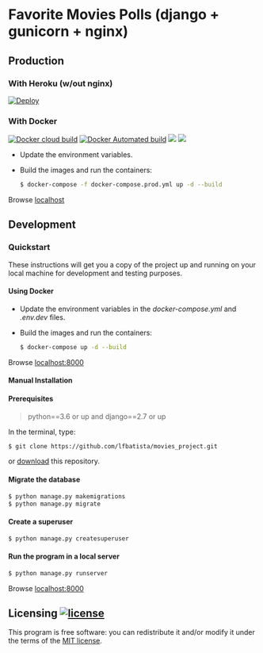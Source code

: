# Favorite Movies Polls (django + gunicorn + nginx)
## Production
### With Heroku (w/out nginx)</h3>
[![Deploy](https://www.herokucdn.com/deploy/button.svg)](https://heroku.com/deploy?template=https://github.com/lfbatista/movies_project/)
### With Docker</h3>
[![Docker cloud build](https://img.shields.io/docker/cloud/build/batistaluisfilipe/movies_web)](https://hub.docker.com/r/batistaluisfilipe/movies_web)
[![Docker Automated build](https://img.shields.io/docker/cloud/automated/batistaluisfilipe/movies_web)](https://hub.docker.com/r/batistaluisfilipe/movies_web)
[![](https://images.microbadger.com/badges/version/batistaluisfilipe/movies_web.svg)](https://hub.docker.com/r/batistaluisfilipe/movies_web)
[![](https://images.microbadger.com/badges/image/batistaluisfilipe/movies_web.svg)](https://hub.docker.com/r/batistaluisfilipe/movies_web)

- Update the environment variables.
- Build the images and run the containers:

    ```sh
    $ docker-compose -f docker-compose.prod.yml up -d --build
    ```
Browse [localhost](http://localhost)

## Development
### Quickstart
<p>These instructions will get you a copy of the project up and running on your local machine for development and testing purposes.</p>

#### Using Docker

- Update the environment variables in the *docker-compose.yml* and *.env.dev* files.
- Build the images and run the containers:

    ```sh
    $ docker-compose up -d --build
    ```
Browse [localhost:8000](http://localhost:8000)

#### Manual Installation
#### Prerequisites
> python==3.6 or up and django==2.7 or up

In the terminal, type:
```sh
$ git clone https://github.com/lfbatista/movies_project.git
```
or [download](https://github.com/lfbatista/movies_project/archive/docker.zip) this repository.

#### Migrate the database

```sh
$ python manage.py makemigrations
$ python manage.py migrate
```

#### Create a superuser

```sh
$ python manage.py createsuperuser
``` 
#### Run the program in a local server

```sh
$ python manage.py runserver
```
Browse [localhost:8000](http://localhost:8000)

## Licensing [![license](https://img.shields.io/github/license/lfbatista/movies_project)](LICENSE)

This program is free software: you can redistribute it and/or modify it
under the terms of the [MIT license](LICENSE).
